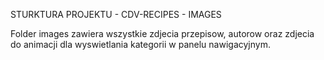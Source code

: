 STURKTURA PROJEKTU - CDV-RECIPES - IMAGES


Folder images zawiera wszystkie zdjecia przepisow,
autorow oraz zdjecia do animacji dla wyswietlania kategorii w panelu nawigacyjnym.